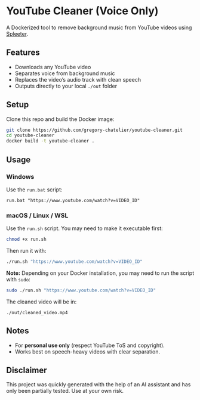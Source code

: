 # YouTube Cleaner (Voice Only)

A Dockerized tool to remove background music from YouTube videos using [Spleeter](https://github.com/deezer/spleeter).

## Features
- Downloads any YouTube video
- Separates voice from background music
- Replaces the video’s audio track with clean speech
- Outputs directly to your local `./out` folder

## Setup
Clone this repo and build the Docker image:

```bash
git clone https://github.com/gregory-chatelier/youtube-cleaner.git
cd youtube-cleaner
docker build -t youtube-cleaner .
```

## Usage

### Windows

Use the `run.bat` script:
```batch
run.bat "https://www.youtube.com/watch?v=VIDEO_ID"
```

### macOS / Linux / WSL

Use the `run.sh` script. You may need to make it executable first:
```bash
chmod +x run.sh
```
Then run it with:
```bash
./run.sh "https://www.youtube.com/watch?v=VIDEO_ID"
```

**Note:** Depending on your Docker installation, you may need to run the script with `sudo`:

```bash
sudo ./run.sh "https://www.youtube.com/watch?v=VIDEO_ID"
```

The cleaned video will be in:
```
./out/cleaned_video.mp4
```

## Notes

-   For **personal use only** (respect YouTube ToS and copyright).
-   Works best on speech-heavy videos with clear separation.

## Disclaimer

This project was quickly generated with the help of an AI assistant and has only been partially tested. Use at your own risk.
